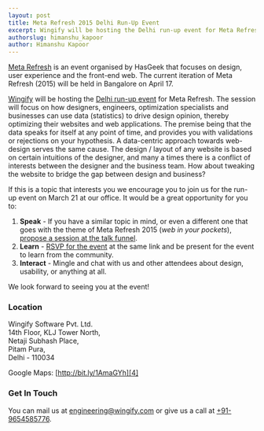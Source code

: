 ```yaml
---
layout: post
title: Meta Refresh 2015 Delhi Run-Up Event
excerpt: Wingify will be hosting the Delhi run-up event for Meta Refresh.
authorslug: himanshu_kapoor
author: Himanshu Kapoor
---
```


[Meta Refresh][2] is an event organised by HasGeek that focuses on design, user experience and the front-end web. The current iteration of Meta Refresh (2015) will be held in Bangalore on April 17.

[Wingify][7] will be hosting the [Delhi run-up event][3] for Meta Refresh. The session will focus on how designers, engineers, optimization specialists and businesses can use data (statistics) to drive design opinion, thereby optimizing their websites and web applications. The premise being that the data speaks for itself at any point of time, and provides you with validations or rejections on your hypothesis. A data-centric approach towards web-design serves the same cause. The design / layout of any website is based on certain intuitions of the designer, and many a times there is a conflict of interests between the designer and the business team. How about tweaking the website to bridge the gap between design and business?

If this is a topic that interests you we encourage you to join us for the run-up event on March 21 at our office. It would be a great opportunity for you to:

1. **Speak** - If you have a similar topic in mind, or even a different one that goes with the theme of Meta Refresh 2015 (*web in your pockets*), [propose a session at the talk funnel][3].
2. **Learn** - [RSVP for the event][3] at the same link and be present for the event to learn from the community.
3. **Interact** - Mingle and chat with us and other attendees about design, usability, or anything at all.

We look forward to seeing you at the event!

### Location

Wingify Software Pvt. Ltd.<br>
14th Floor, KLJ Tower North,<br>
Netaji Subhash Place,<br>
Pitam Pura,<br>
Delhi - 110034

Google Maps: [http://bit.ly/1AmaGYh][4]

### Get In Touch

You can mail us at [engineering@wingify.com][5] or give us a call at [+91-9654585776][6].

  [1]: https://metarefresh.talkfunnel.com/2015/
  [2]: https://metarefresh.in/2015/
  [3]: https://metarefresh.talkfunnel.com/2015-delhi/
  [4]: http://bit.ly/1AmaGYh
  [5]: mailto:engineering@wingify.com
  [6]: tel:+91-9654585776
  [7]: http://wingify.com
